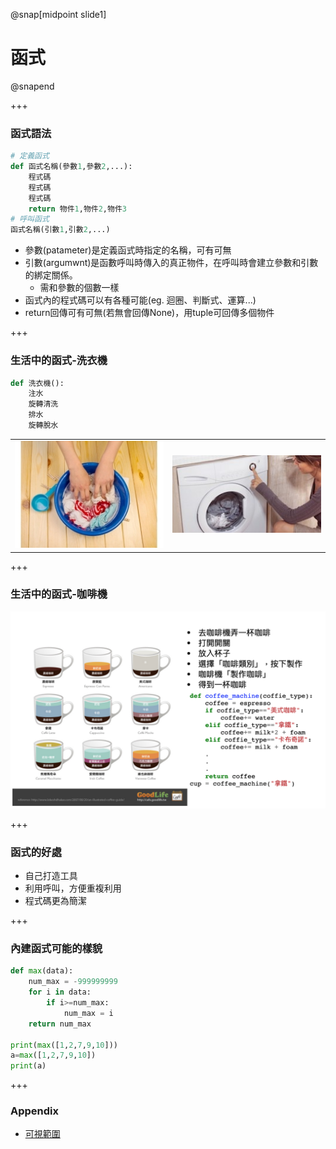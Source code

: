 @snap[midpoint slide1]
<h1>函式</h1>
@snapend

+++
### 函式語法
```python
# 定義函式
def 函式名稱(參數1,參數2,...):
    程式碼
    程式碼
    程式碼
    return 物件1,物件2,物件3
# 呼叫函式
函式名稱(引數1,引數2,...)
```
  
- 參數(patameter)是定義函式時指定的名稱，可有可無
- 引數(argumwnt)是函數呼叫時傳入的真正物件，在呼叫時會建立參數和引數的綁定關係。
    - 需和參數的個數一樣
- 函式內的程式碼可以有各種可能(eg. 迴圈、判斷式、運算...)
- return回傳可有可無(若無會回傳None)，用tuple可回傳多個物件

+++
### 生活中的函式-洗衣機
```python
def 洗衣機():
    注水
    旋轉清洗
    排水
    旋轉脫水
```

<table>
    <tbody><tr>
        <td><img src="assets/img/func_wash_hand.jpg"></td>
        <td><img src="assets/img/func_wash_machine.jpg"></td>
    </tr>
</tbody></table>

+++
### 生活中的函式-咖啡機

![func_coffie](assets/img/func_coffie.png)

+++
### 函式的好處
- 自己打造工具 
- 利用呼叫，方便重複利用
- 程式碼更為簡潔   

+++
### 內建函式可能的樣貌
```python
def max(data):
    num_max = -999999999
    for i in data:
        if i>=num_max:
            num_max = i
    return num_max
    
print(max([1,2,7,9,10]))
a=max([1,2,7,9,10])
print(a)
```
+++
### Appendix
- [可視範圍](https://tw.pyladies.com/~marsw/book_basic/basic_06.slides.html#/3)

